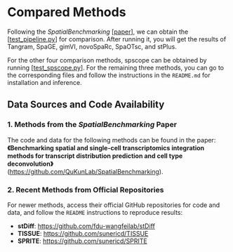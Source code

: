 
# Compared Methods  

Following the *SpatialBenchmarking* [[paper](https://github.com/QuKunLab/SpatialBenchmarking)], we can obtain the [[test_pipeline.py](./test_pipeline.py)] for comparison. After running it, you will get the results of Tangram, SpaGE, gimVI, novoSpaRc, SpaOTsc, and stPlus. 

For the other four comparison methods, spscope can be obtained by running [[test_spscope.py](./test_spscope.py)]. For the remaining three methods, you can go to the corresponding files and follow the instructions in the `README.md` for installation and inference.




## Data Sources and Code Availability  

### 1. Methods from the *SpatialBenchmarking* Paper  
The code and data for the following methods can be found in the paper:  
**《Benchmarking spatial and single-cell transcriptomics integration methods for transcript distribution prediction and cell type deconvolution》**  
(https://github.com/QuKunLab/SpatialBenchmarking).

### 2. Recent Methods from Official Repositories  
For newer methods, access their official GitHub repositories for code and data, and follow the `README` instructions to reproduce results:  
- **stDiff**: https://github.com/fdu-wangfeilab/stDiff
- **TISSUE**: https://github.com/sunericd/TISSUE  
- **SPRITE**: https://github.com/sunericd/SPRITE  
